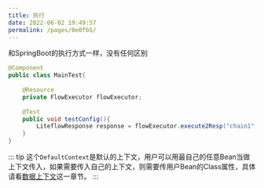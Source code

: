 ```yaml
---
title: 执行
date: 2022-06-02 19:49:57
permalink: /pages/0e0fb5/
---
```


和SpringBoot的执行方式一样，没有任何区别

```java
@Component
public class MainTest{
    
    @Resource
    private FlowExecutor flowExecutor;
    
    @Test
    public void testConfig(){
        LiteflowResponse response = flowExecutor.execute2Resp("chain1", "arg");
    }
}
```

::: tip
这个`DefaultContext`是默认的上下文，用户可以用最自己的任意Bean当做上下文传入，如果需要传入自己的上下文，则需要传用户Bean的Class属性，具体请看[数据上下文](/pages/74b4bf/)这一章节。
:::
